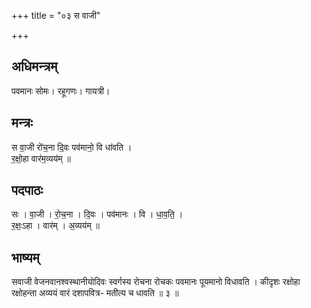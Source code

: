 +++
title = "०३ स वाजी"

+++
## अधिमन्त्रम्
पवमानः सोमः। रहूगणः। गायत्री।

## मन्त्रः
स वा॒जी रो॑च॒ना दि॒वः पव॑मानो॒ वि धा॑वति ।  
र॒क्षो॒हा वार॑म॒व्यय॑म् ॥

## पदपाठः
सः । वा॒जी । रो॒च॒ना । दि॒वः । पव॑मानः । वि । धा॒व॒ति॒ ।  
र॒क्षः॒ऽहा । वार॑म् । अ॒व्यय॑म् ॥

## भाष्यम्
सवाजी वेजनवानश्वस्थानीयोदिवः स्वर्गस्य रोचना रोचकः पवमानः पूयमानो विधावति । कीदृशः रक्षोहा रक्षोहन्ता अव्ययं वारं दशापवित्र- मतीत्य च धावति ॥ ३ ॥